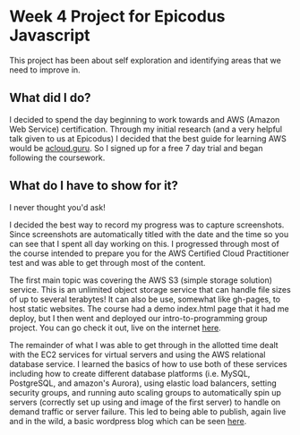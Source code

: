 # Week 4 Project for Epicodus Javascript
This project has been about self exploration and identifying areas that we need to improve in.

## What did I do?

I decided to spend the day beginning to work towards and AWS (Amazon Web Service) certification.  Through my initial research (and a very helpful talk given to us at Epicodus) I decided that the best guide for learning AWS would be [acloud.guru](https://acloud.guru/).  So I signed up for a free 7 day trial and began following the coursework.  

## What do I have to show for it?

I never thought you'd ask!  

I decided the best way to record my progress was to capture screenshots. Since screenshots are automatically titled with the date and the time so you can see that I spent all day working on this. I progressed through most of the course intended to prepare you for the AWS Certified Cloud Practitioner test and was able to get through most of the content.

The first main topic was covering the AWS S3 (simple storage solution) service. This is an unlimited object storage service that can handle file sizes of up to several terabytes! It can also be use, somewhat like gh-pages, to host static websites.  The course had a demo index.html page that it had me deploy, but I then went and deployed our intro-to-programming group project.  You can go check it out, live on the internet [here](http://epicodus-projects-aaron-ross.s3-website-us-west-2.amazonaws.com/).

The remainder of what I was able to get through in the allotted time dealt with the EC2 services for virtual servers and using the AWS relational database service.  I learned the basics of how to use both of these services including how to create different database platforms (i.e. MySQL, PostgreSQL, and amazon's Aurora), using elastic load balancers, setting security groups, and running auto scaling groups to automatically spin up servers (correctly set up using and image of the first server) to handle on demand traffic or server failure.  This led to being able to publish, again live and in the wild, a basic wordpress blog which can be seen [here](My-ALB-1788813427.us-west-2.elb.amazonaws.com).
